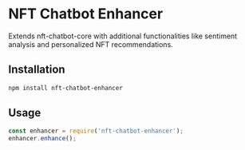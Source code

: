 # NFT Chatbot Enhancer

Extends nft-chatbot-core with additional functionalities like sentiment analysis and personalized NFT recommendations.

## Installation

```bash
npm install nft-chatbot-enhancer

```

## Usage

```javascript
const enhancer = require('nft-chatbot-enhancer');
enhancer.enhance();

```
    